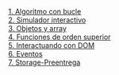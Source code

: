 <a href="https://github.com/unranked2/coderjs/tree/Algoritmo-con-ciclo">1. Algoritmo con bucle</a><br>
<a href="https://github.com/unranked2/coderjs/tree/Simulador-Interactivo">2. Simulador interactivo</a><br>
<a href="https://github.com/unranked2/coderjs/tree/Objetos-%26-Arrays">3. Objetos y array</a><br>
<a href="https://github.com/unranked2/coderjs/tree/4. Simulador-Interactivo-Preentrega">4. Funciones de orden superior</a><br>
<a href="https://github.com/unranked2/coderjs/tree/DOM">5. Interactuando con DOM</a><br>
<a href="https://github.com/unranked2/coderjs/tree/Eventos">6. Eventos</a><br>
<a href="https://github.com/unranked2/coderjs/tree/Storage">7. Storage-Preentrega</a><br>
